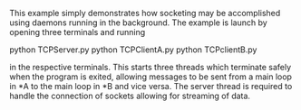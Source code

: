 This example simply demonstrates how socketing may be accomplished
using daemons running in the background. The example is launch by
opening three terminals and running

python TCPServer.py
python TCPClientA.py
python TCPclientB.py

in the respective terminals. This starts three threads which
terminate safely when the program is exited, allowing messages to
be sent from a main loop in *A to the main loop in *B and vice versa.
The server thread is required to handle the connection of sockets
allowing for streaming of data.
